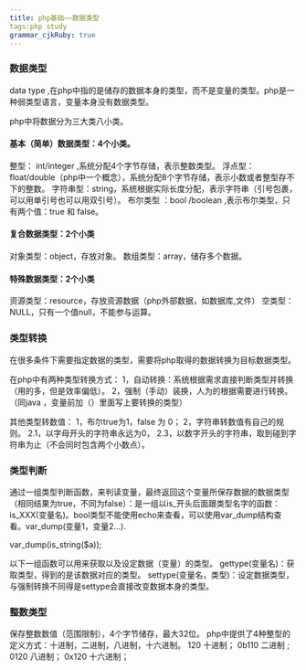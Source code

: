 ```yaml
---
title: php基础——数据类型
tags:php study
grammar_cjkRuby: true
---
```

### 数据类型
data type ,在php中指的是储存的数据本身的类型，而不是变量的类型。php是一种弱类型语言，变量本身没有数据类型。 

php中将数据分为三大类八小类。
#### 基本（简单）数据类型：4个小类。
整型： int/integer ,系统分配4个字节存储，表示整数类型。
浮点型：float/double（php中一个概念），系统分配8个字节存储，表示小数或者整型存不下的整数。
字符串型：string，系统根据实际长度分配，表示字符串（引号包裹，可以用单引号也可以用双引号）。
布尔类型 ：bool /boolean ,表示布尔类型，只有两个值：true 和 false。

#### 复合数据类型：2个小类
对象类型：object，存放对象。
数组类型：array，储存多个数据。

#### 特殊数据类型：2个小类
资源类型：resource，存放资源数据（php外部数据，如数据库,文件）
空类型： NULL，只有一个值null，不能参与运算。


### 类型转换
在很多条件下需要指定数据的类型，需要将php取得的数据转换为目标数据类型。

在php中有两种类型转换方式：
1，自动转换：系统根据需求直接判断类型并转换（用的多，但是效率偏低）。
2，强制（手动）装换，人为的根据需要进行转换。（同java ，变量前加（）里面写上要转换的类型）

其他类型转数值：
1，布尔true为1，false 为 0；
2，字符串转数值有自己的规则。
	2.1，以字母开头的字符串永远为0，
	2.3，以数字开头的字符串，取到碰到字符串为止（不会同时包含两个小数点）。


### 类型判断
通过一组类型判断函数，来判读变量，最终返回这个变量所保存数据的数据类型（相同结果为true，不同为false）：是一组以is_开头后面跟类型名字的函数：is_XXX(变量名)。bool类型不能使用echo来查看，可以使用var_dump结构查看。var_dump(变量1，变量2...).

var_dump(is_string($a));


以下一组函数可以用来获取以及设定数据（变量）的类型。
gettype(变量名)：获取类型，得到的是该数据对应的类型。
settype(变量名，类型)：设定数据类型，与强制转换不同得是settype会直接改变数据本身的类型。

### 整数类型
保存整数数值（范围限制），4个字节储存，最大32位。
php中提供了4种整型的定义方式：十进制，二进制，八进制，十六进制。
120   十进制；
0b110   二进制 ;
0120   八进制；
0x120  十六进制；

